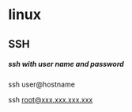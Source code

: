 # linux

## SSH

##### ssh with user name and password

ssh user@hostname

ssh root@xxx.xxx.xxx.xxx


